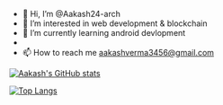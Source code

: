 - 👋 Hi, I’m @Aakash24-arch
- 👀 I’m interested in web development & blockchain
- 🌱 I’m currently learning android devlopment
-
- 📫 How to reach me aakashverma3456@gmail.com

<!---
Aakash24-arch/Aakash24-arch is a ✨ special ✨ repository because its `README.md` (this file) appears on your GitHub profile.
You can click the Preview link to take a look at your changes.
--->




[![Aakash's GitHub stats](https://github-readme-stats.vercel.app/api?username=Aakash24-arch)](https://github.com/anuraghazra/github-readme-stats)

[![Top Langs](https://github-readme-stats.vercel.app/api/top-langs/?username=Aakash24-arch&langs_count=8)](https://github.com/anuraghazra/github-readme-stats)
